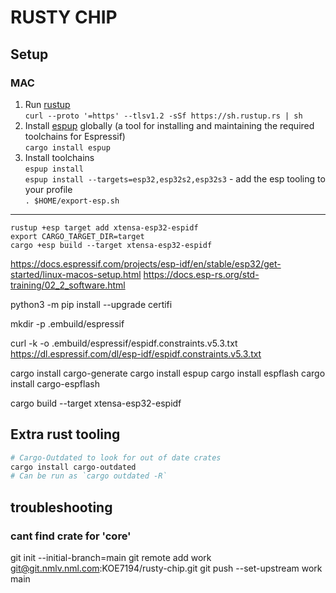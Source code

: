 # RUSTY CHIP

## Setup

### MAC

1. Run [rustup](https://rustup.rs/) \
   `curl --proto '=https' --tlsv1.2 -sSf https://sh.rustup.rs | sh`
1. Install [espup](https://github.com/esp-rs/espup) globally (a tool for installing and maintaining the required toolchains for Espressif) \
   `cargo install espup`
1. Install toolchains \
   `espup install` \
   `espup install --targets=esp32,esp32s2,esp32s3` - add the esp tooling to your profile \
    `. $HOME/export-esp.sh`

---

`rustup +esp target add xtensa-esp32-espidf` \
`export CARGO_TARGET_DIR=target` \
`cargo +esp build --target xtensa-esp32-espidf`

https://docs.espressif.com/projects/esp-idf/en/stable/esp32/get-started/linux-macos-setup.html
https://docs.esp-rs.org/std-training/02_2_software.html

python3 -m pip install --upgrade certifi

mkdir -p .embuild/espressif

curl -k -o .embuild/espressif/espidf.constraints.v5.3.txt https://dl.espressif.com/dl/esp-idf/espidf.constraints.v5.3.txt

cargo install cargo-generate
cargo install espup
cargo install espflash
cargo install cargo-espflash

cargo build --target xtensa-esp32-espidf

## Extra rust tooling

```sh
# Cargo-Outdated to look for out of date crates
cargo install cargo-outdated
# Can be run as `cargo outdated -R`

```

## troubleshooting

### cant find crate for 'core'

git init --initial-branch=main
git remote add work git@git.nmlv.nml.com:KOE7194/rusty-chip.git
git push --set-upstream work main
